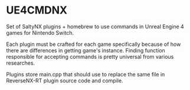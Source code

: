 # UE4CMDNX

Set of SaltyNX plugins + homebrew to use commands in Unreal Engine 4 games for Nintendo Switch.

Each plugin must be crafted for each game specifically because of how there are differences in getting game's instance. Finding function responsible for accepting commands is pretty universal from various researches.

Plugins store main.cpp that should use to replace the same file in ReverseNX-RT plugin source code and compile.
